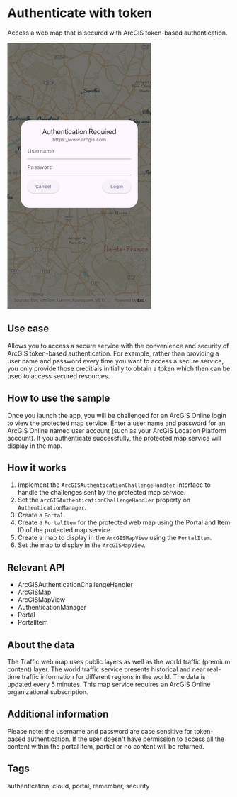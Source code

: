 # Authenticate with token

Access a web map that is secured with ArcGIS token-based authentication.

![Image of authenticate with token](authenticate_with_token.png)

## Use case

Allows you to access a secure service with the convenience and security of ArcGIS token-based authentication. For example, rather than providing a user name and password every time you want to access a secure service, you only provide those creditials initially to obtain a token which then can be used to access secured resources.

## How to use the sample

Once you launch the app, you will be challenged for an ArcGIS Online login to view the protected map service. Enter a user name and password for an ArcGIS Online named user account (such as your ArcGIS Location Platform account). If you authenticate successfully, the protected map service will display in the map.

## How it works

1. Implement the `ArcGISAuthenticationChallengeHandler` interface to handle the challenges sent by the protected map service.
2. Set the `arcGISAuthenticationChallengeHandler` property on `AuthenticationManager`.
3. Create a `Portal`.
4. Create a `PortalItem` for the protected web map using the Portal and Item ID of the protected map service.
5. Create a map to display in the `ArcGISMapView` using the `PortalItem`.
6. Set the map to display in the `ArcGISMapView`.

## Relevant API

* ArcGISAuthenticationChallengeHandler
* ArcGISMap
* ArcGISMapView
* AuthenticationManager
* Portal
* PortalItem

## About the data

The Traffic web map uses public layers as well as the world traffic (premium content) layer. The world traffic service presents historical and near real-time traffic information for different regions in the world. The data is updated every 5 minutes. This map service requires an ArcGIS Online organizational subscription.

## Additional information

Please note: the username and password are case sensitive for token-based authentication. If the user doesn't have permission to access all the content within the portal item, partial or no content will be returned.

## Tags

authentication, cloud, portal, remember, security
